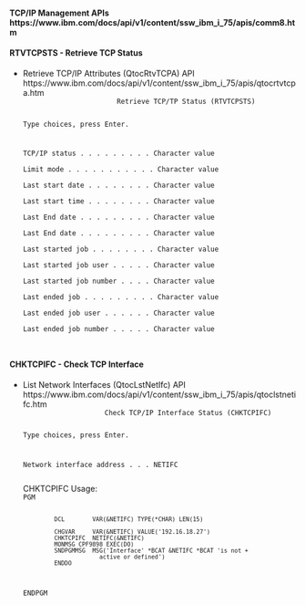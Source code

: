 <h4>TCP/IP Management APIs<br />https://www.ibm.com/docs/api/v1/content/ssw_ibm_i_75/apis/comm8.htm</h4>
<h4>RTVTCPSTS - Retrieve TCP Status</h4>
<ul><li>Retrieve TCP/IP Attributes (QtocRtvTCPA) API<br />https://www.ibm.com/docs/api/v1/content/ssw_ibm_i_75/apis/qtocrtvtcpa.htm
<code>
                       Retrieve TCP/TP Status (RTVTCPSTS)                      
                                                                               
 Type choices, press Enter.                                                    
                                                                               
 TCP/IP status  . . . . . . . . .                 Character value              
 Limit mode . . . . . . . . . . .                 Character value              
 Last start date  . . . . . . . .                 Character value              
 Last start time  . . . . . . . .                 Character value              
 Last End date  . . . . . . . . .                 Character value              
 Last End date  . . . . . . . . .                 Character value              
 Last started job . . . . . . . .                 Character value              
 Last started job user  . . . . .                 Character value              
 Last started job number  . . . .                 Character value              
 Last ended job . . . . . . . . .                 Character value              
 Last ended job user  . . . . . .                 Character value              
 Last ended job number  . . . . .                 Character value              
                                                                               
</code>
</li></ul>
<h4>CHKTCPIFC - Check TCP Interface</h4>
<ul><li>List Network Interfaces (QtocLstNetIfc) API<br />https://www.ibm.com/docs/api/v1/content/ssw_ibm_i_75/apis/qtoclstnetifc.htm<code>
                    Check TCP/IP Interface Status (CHKTCPIFC)                  
                                                                               
 Type choices, press Enter.                                                    
                                                                               
 Network interface address  . . . NETIFC                                       
                                                                               

</code>
CHKTCPIFC Usage:
<code>
PGM                                                                             
                                                                                
             DCL        VAR(&NETIFC) TYPE(*CHAR) LEN(15)                        
                                                                                
             CHGVAR     VAR(&NETIFC) VALUE('192.16.18.27')                      
             CHKTCPIFC  NETIFC(&NETIFC)                                         
             MONMSG CPF9898 EXEC(DO)                                            
             SNDPGMMSG  MSG('Interface' *BCAT &NETIFC *BCAT 'is not +           
                          active or defined')                                   
             ENDDO                                                              

ENDPGM                                                                          
</code></li>
</ul>

